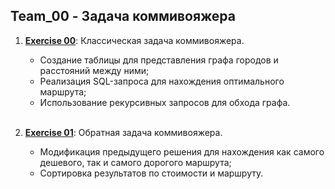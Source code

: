 ## Team_00 - Задача коммивояжера

1. [**Exercise 00**](src/ex00/team00_ex00.sql): Классическая задача коммивояжера.
    - Создание таблицы для представления графа городов и расстояний между ними;
    - Реализация SQL-запроса для нахождения оптимального маршрута;
    - Использование рекурсивных запросов для обхода графа.</br></br>

2. [**Exercise 01**](src/ex01/team00_ex01.sql): Обратная задача коммивояжера.
    - Модификация предыдущего решения для нахождения как самого дешевого, так и самого дорогого маршрута;
    - Сортировка результатов по стоимости и маршруту.
